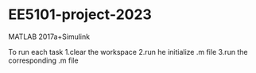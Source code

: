 # EE5101-project-2023
MATLAB 2017a+Simulink

To run each task
1.clear the workspace
2.run he initialize .m file
3.run the corresponding .m file
